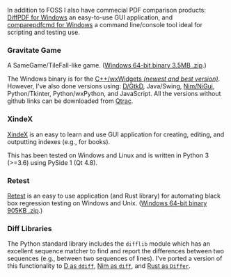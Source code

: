 In addition to FOSS I also have commecial PDF comparison products:   
[DiffPDF for Windows](https://www.qtrac.eu/diffpdf.html) an easy-to-use GUI application, and   
[comparepdfcmd for Windows](https://www.qtrac.eu/comparepdfcmd.html) a command line/console tool ideal for scripting and testing use.

### Gravitate Game

A SameGame/TileFall-like game.
([Windows 64-bit binary 3.5MB .zip](https://github.com/mark-summerfield/gravitate-wx/blob/master/Gravitate.zip).)

The Windows binary is for the
[C++/wxWidgets *(newest and best version)*](https://github.com/mark-summerfield/gravitate-wx).
However, I've also done versions using:
[D/GtkD](https://github.com/mark-summerfield/gravitate-d),
Java/Swing,
[Nim/NiGui](https://github.com/mark-summerfield/gravitate-nim),
Python/Tkinter,
Python/wxPython,
and JavaScript.
All the versions without github links can be downloaded from [Qtrac](http://www.qtrac.eu/gravitate.html).

### XindeX

[XindeX](https://github.com/mark-summerfield/xindex) is an easy to learn and use GUI application for creating, editing, and outputting indexes (e.g., for books).

This has been tested on Windows and Linux and is written in Python 3 (>=3.6) using PySide 1 (Qt 4.8).

### Retest

[Retest](https://www.qtrac.eu/retest.html) is an easy to use application (and Rust library) for automating black box regression testing on Windows and Unix.
([Windows 64-bit binary 905KB .zip](https://www.qtrac.eu/retest-4.0.6.zip).)

### Diff Libraries

The Python standard library includes the `difflib` module which has an excellent sequence matcher to find and report the differences between two sequences (e.g., between two sequences of lines). I've ported a version of this functionality to
[D as `ddiff`](https://github.com/mark-summerfield/ddiff),
[Nim as `diff`](https://github.com/mark-summerfield/diff), and
[Rust as `Differ`](https://github.com/mark-summerfield/differ).
